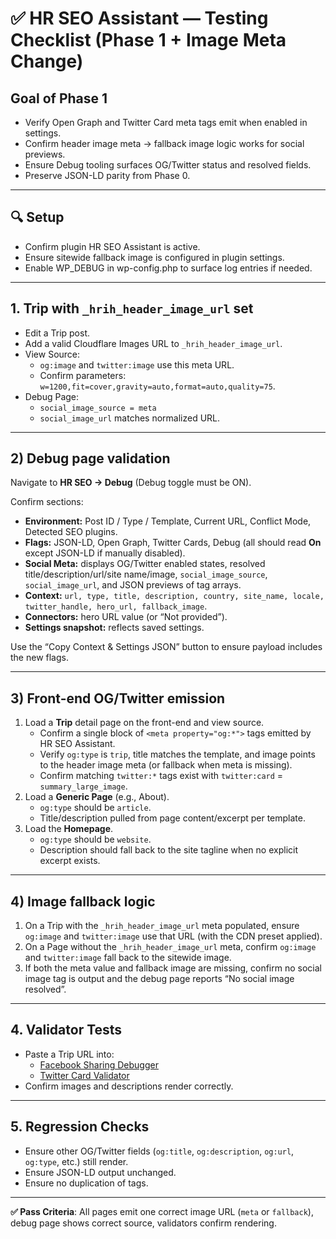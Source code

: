# ✅ HR SEO Assistant — Testing Checklist (Phase 1 + Image Meta Change)

## Goal of Phase 1
- Verify Open Graph and Twitter Card meta tags emit when enabled in settings.
- Confirm header image meta → fallback image logic works for social previews.
- Ensure Debug tooling surfaces OG/Twitter status and resolved fields.
- Preserve JSON-LD parity from Phase 0.

---

## 🔍 Setup
- Confirm plugin HR SEO Assistant is active.
- Ensure sitewide fallback image is configured in plugin settings.
- Enable WP_DEBUG in wp-config.php to surface log entries if needed.

---

## 1. Trip with `_hrih_header_image_url` set
- Edit a Trip post.
- Add a valid Cloudflare Images URL to `_hrih_header_image_url`.
- View Source:
  - `og:image` and `twitter:image` use this meta URL.
  - Confirm parameters: `w=1200,fit=cover,gravity=auto,format=auto,quality=75`.
- Debug Page:
  - `social_image_source = meta`
  - `social_image_url` matches normalized URL.

---

## 2) Debug page validation
Navigate to **HR SEO → Debug** (Debug toggle must be ON).

Confirm sections:
- **Environment:** Post ID / Type / Template, Current URL, Conflict Mode, Detected SEO plugins.
- **Flags:** JSON-LD, Open Graph, Twitter Cards, Debug (all should read **On** except JSON-LD if manually disabled).
- **Social Meta:** displays OG/Twitter enabled states, resolved title/description/url/site name/image, `social_image_source`, `social_image_url`, and JSON previews of tag arrays.
- **Context:** `url, type, title, description, country, site_name, locale, twitter_handle, hero_url, fallback_image`.
- **Connectors:** hero URL value (or “Not provided”).
- **Settings snapshot:** reflects saved settings.

Use the “Copy Context & Settings JSON” button to ensure payload includes the new flags.

---

## 3) Front-end OG/Twitter emission
1. Load a **Trip** detail page on the front-end and view source.
   - Confirm a single block of `<meta property="og:*">` tags emitted by HR SEO Assistant.
   - Verify `og:type` is `trip`, title matches the template, and image points to the header image meta (or fallback when meta is missing).
   - Confirm matching `twitter:*` tags exist with `twitter:card` = `summary_large_image`.
2. Load a **Generic Page** (e.g., About).
   - `og:type` should be `article`.
   - Title/description pulled from page content/excerpt per template.
3. Load the **Homepage**.
   - `og:type` should be `website`.
   - Description should fall back to the site tagline when no explicit excerpt exists.

---

## 4) Image fallback logic
1. On a Trip with the `_hrih_header_image_url` meta populated, ensure `og:image` and `twitter:image` use that URL (with the CDN preset applied).
2. On a Page without the `_hrih_header_image_url` meta, confirm `og:image` and `twitter:image` fall back to the sitewide image.
3. If both the meta value and fallback image are missing, confirm no social image tag is output and the debug page reports “No social image resolved”.

---

## 4. Validator Tests
- Paste a Trip URL into:
  - [Facebook Sharing Debugger](https://developers.facebook.com/tools/debug/)
  - [Twitter Card Validator](https://cards-dev.twitter.com/validator)
- Confirm images and descriptions render correctly.

---

## 5. Regression Checks
- Ensure other OG/Twitter fields (`og:title`, `og:description`, `og:url`, `og:type`, etc.) still render.
- Ensure JSON-LD output unchanged.
- Ensure no duplication of tags.

---

**✅ Pass Criteria**: All pages emit one correct image URL (`meta` or `fallback`), debug page shows correct source, validators confirm rendering.
